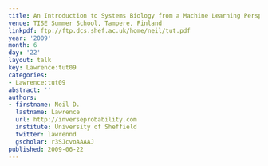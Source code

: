 ```yaml
---
title: An Introduction to Systems Biology from a Machine Learning Perspective
venue: TISE Summer School, Tampere, Finland
linkpdf: ftp://ftp.dcs.shef.ac.uk/home/neil/tut.pdf
year: '2009'
month: 6
day: '22'
layout: talk
key: Lawrence:tut09
categories:
- Lawrence:tut09
abstract: ''
authors:
- firstname: Neil D.
  lastname: Lawrence
  url: http://inverseprobability.com
  institute: University of Sheffield
  twitter: lawrennd
  gscholar: r3SJcvoAAAAJ
published: 2009-06-22
---
```

